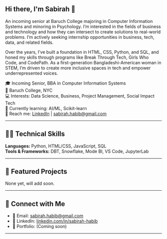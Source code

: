 ## Hi there, I'm Sabirah 👋

An incoming senior at Baruch College majoring in Computer Information Systems and minoring in Psychology. I’m interested in the fields of business and technology and how they can intersect to create solutions to real-world problems. I’m actively seeking internship opportunities in business, tech, data, and related fields. 

Over the years, I’ve built a foundation in HTML, CSS, Python, and SQL, and honed my skills through programs like Break Through Tech, Girls Who Code, and CodePath. As a first-generation Bangladeshi-American woman in STEM, I’m driven to create more inclusive spaces in tech and empower underrepresented voices.


🎓 Incoming Senior, BBA in Computer Information Systems  
📍 Baruch College, NYC  
💻 Interests: Data Science, Business, Project Management, Social Impact Tech  
🌱 Currently learning: AI/ML, Scikit-learn  
💬 Reach me: [LinkedIn](https://www.linkedin.com/in/sabirah-habib) | sabirah.habib@gmail.com

---

## 👩‍💻 Technical Skills

**Languages:** Python, HTML/CSS, JavaScript, SQL   
**Tools & Frameworks:** DBT, Snowflake, Mode BI, VS Code, JupyterLab  

---


## 📂 Featured Projects

None yet, will add soon.

---

## 🤝 Connect with Me

- 📧 Email: sabirah.habib@gmail.com  
- 👤 LinkedIn: [linkedin.com/in/sabirah-habib](https://www.linkedin.com/in/sabirah-habib)  
- 💼 Portfolio: (Coming soon)

---

<!--
[!NOTE] Tip: You can customize your GitHub stats cards by replacing `your-username` with your actual GitHub handle.
-->


